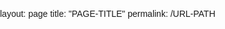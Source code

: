 layout: page
title: "PAGE-TITLE"
permalink: /URL-PATH

<!DOCTYPE html>
<html lang="en">
<head>
    <meta charset="UTF-8">
    <meta name="viewport" content="width=device-width, initial-scale=1.0">
    <title>Maths Questions</title>
    <style>
        body {
            font-family: Arial, sans-serif;
            margin: 0;
            padding: 0;
            display: flex;
        }
        
        #question-list {
            width: 200px;
            height: 100vh;
            overflow-y: scroll;
            border-right: 1px solid #ccc;
        }
        
        #question-list ul {
            list-style-type: none;
            padding: 0;
            margin: 0;
        }
        
        #question-list li {
            padding: 10px;
            cursor: pointer;
            transition: background-color 0.3s;
        }
        
        #question-list li:hover {
            background-color: #f0f0f0;
        }
        
        #question-area {
            flex: 1;
            padding: 20px;
        }
    </style>
</head>
<body>
    <div id="question-list">
        <ul>
            <li onclick="showQuestion(1)">Question 1</li>
            <li onclick="showQuestion(2)">Question 2</li>
            <li onclick="showQuestion(3)">Question 3</li>
            <li onclick="showQuestion(4)">Question 4</li>
            <li onclick="showQuestion(5)">Question 5</li>
            <!-- Add more questions as needed -->
        </ul>
    </div>
    <div id="question-area">
        <h1>Welcome to Maths Questions!</h1>
        <p>Select a question from the list on the left.</p>
        <div id="question-content">
            <!-- Question content will be loaded here -->
        </div>
    </div>

    <script>
        function showQuestion(questionNumber) {
            var questionContent = "";
            // You can replace the content below with your actual math questions
            switch (questionNumber) {
                case 1:
                    questionContent = "Question 1: What is 2 + 2?";
                    break;
                case 2:
                    questionContent = "Question 2: What is the square root of 16?";
                    break;
                case 3:
                    questionContent = "Question 3: What is 3 x 5?";
                    break;
                case 4:
                    questionContent = "Question 4: What is 10 - 7?";
                    break;
                case 5:
                    questionContent = "Question 5: What is 20 / 4?";
                    break;
                // Add more cases as needed
            }
            document.getElementById("question-content").innerHTML = questionContent;
        }
    </script>
</body>
</html>